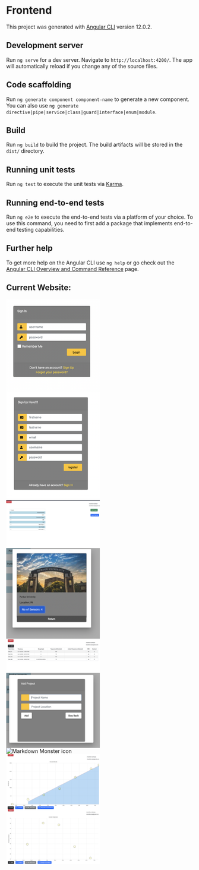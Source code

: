 # Frontend

This project was generated with [Angular CLI](https://github.com/angular/angular-cli) version 12.0.2.

## Development server

Run `ng serve` for a dev server. Navigate to `http://localhost:4200/`. The app will automatically reload if you change any of the source files.

## Code scaffolding

Run `ng generate component component-name` to generate a new component. You can also use `ng generate directive|pipe|service|class|guard|interface|enum|module`.

## Build

Run `ng build` to build the project. The build artifacts will be stored in the `dist/` directory.

## Running unit tests

Run `ng test` to execute the unit tests via [Karma](https://karma-runner.github.io).

## Running end-to-end tests

Run `ng e2e` to execute the end-to-end tests via a platform of your choice. To use this command, you need to first add a package that implements end-to-end testing capabilities.

## Further help

To get more help on the Angular CLI use `ng help` or go check out the [Angular CLI Overview and Command Reference](https://angular.io/cli) page.

## Current Website:


<img src="1.png"
     alt="Markdown Monster icon"
     style="float: left; margin-right: 10px; height: 40%; width: 50%; " />


<img src="2.png"
     alt="Markdown Monster icon"
     style="float: left; margin-right: 10px; height: 40%; width: 50%;" />

<img src="3.png"
     alt="Markdown Monster icon"
     style="float: left; margin-right: 10px; height: 40%; width: 50%;" />

<img src="4.png"
     alt="Markdown Monster icon"
     style="float: left; margin-right: 10px; height: 40%; width: 50%;" />

<img src="5.png"
     alt="Markdown Monster icon"
     style="float: left; margin-right: 10px; height: 40%; width: 50%;" />

<img src="6.png"
     alt="Markdown Monster icon"
     style="float: left; margin-right: 10px; height: 40%; width: 50%;" />

<img src="7.png"
     alt="Markdown Monster icon"
     style="float: left; margin-right: 10px; height: 40%; width: 50%;" />

<img src="8.png"
     alt="Markdown Monster icon"
     style="float: left; margin-right: 10px; height: 40%; width: 50%;" />

<img src="9.png"
     alt="Markdown Monster icon"
     style="float: left; margin-right: 10px; height: 40%; width: 50%;" />

